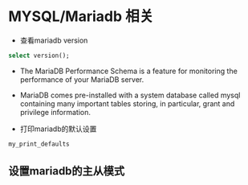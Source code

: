 # MYSQL/Mariadb 相关

* 查看mariadb version

```sql
select version();
```

* The MariaDB Performance Schema is a feature for monitoring the performance of your MariaDB server.
* MariaDB comes pre-installed with a system database called mysql containing many important tables storing, in particular, grant and privilege information.


* 打印mariadb的默认设置
```bash
my_print_defaults
```

## 设置mariadb的主从模式

